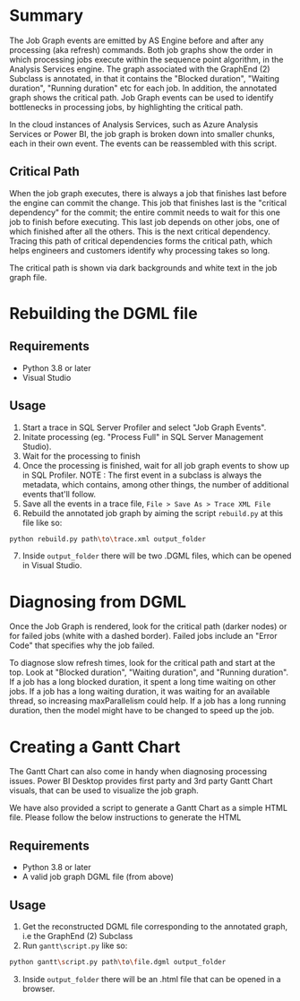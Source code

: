 # Summary

The Job Graph events are emitted by AS Engine before and after any processing (aka refresh) commands. Both job graphs show the order in which processing jobs execute within the sequence point algorithm, in the Analysis Services engine. The graph associated with the GraphEnd (2) Subclass is annotated, in that it contains the "Blocked duration", "Waiting duration", "Running duration" etc for each job. In addition, the annotated graph shows the critical path. Job Graph events can be used to identify bottlenecks in processing jobs, by highlighting the critical path.

In the cloud instances of Analysis Services, such as Azure Analysis Services or Power BI, the job graph is broken down into smaller chunks, each in their own event. The events can be reassembled with this script.

## Critical Path

When the job graph executes, there is always a job that finishes last before the engine can commit the change. This job that finishes last is the "critical dependency" for the commit; the entire commit needs to wait for this one job to finish before executing. This last job depends on other jobs, one of which finished after all the others. This is the next critical dependency. Tracing this path of critical dependencies forms the critical path, which helps engineers and customers identify why processing takes so long.

The critical path is shown via dark backgrounds and white text in the job graph file.

# Rebuilding the DGML file

## Requirements

* Python 3.8 or later
* Visual Studio

## Usage

1. Start a trace in SQL Server Profiler and select "Job Graph Events".
2. Initate processing (eg. "Process Full" in SQL Server Management Studio).
3. Wait for the processing to finish
4. Once the processing is finished, wait for all job graph events to show up in SQL Profiler. NOTE : The first event in a subclass is always the metadata, which contains, among other things, the number of additional events that'll follow.
5. Save all the events in a trace file, `File > Save As > Trace XML File` 
6. Rebuild the annotated job graph by aiming the script `rebuild.py` at this file like so:

```bash
python rebuild.py path\to\trace.xml output_folder
```

7. Inside `output_folder` there will be two .DGML files, which can be opened in Visual Studio.

# Diagnosing from DGML

Once the Job Graph is rendered, look for the critical path (darker nodes) or for failed jobs (white with a dashed border). Failed jobs include an "Error Code" that specifies why the job failed.

To diagnose slow refresh times, look for the critical path and start at the top. Look at "Blocked duration", "Waiting duration", and "Running duration". If a job has a long blocked duration, it spent a long time waiting on other jobs. If a job has a long waiting duration, it was waiting for an available thread, so increasing maxParallelism could help. If a job has a long running duration, then the model might have to be changed to speed up the job.

# Creating a Gantt Chart

The Gantt Chart can also come in handy when diagnosing processing issues. Power BI Desktop provides first party and 3rd party Gantt Chart visuals, that can be used to visualize the job graph.

We have also provided a script to generate a Gantt Chart as a simple HTML file. Please follow the below instructions to generate the HTML

## Requirements

* Python 3.8 or later
* A valid job graph DGML file (from above)

## Usage

1. Get the reconstructed DGML file corresponding to the annotated graph, i.e the GraphEnd (2) Subclass
2. Run `gantt\script.py` like so:

```bash
python gantt\script.py path\to\file.dgml output_folder
```

3. Inside `output_folder` there will be an .html file that can be opened in a browser.
